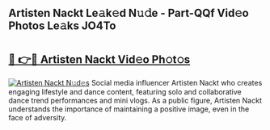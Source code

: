 ## Artisten Nackt Le𝚊k𝚎d N𝚞𝚍e - Part-QQf Vid𝚎o Photos Le𝚊ks JO4To

# <h2><a href="http://fb43yr.evod.top/?m=Artisten+Nackt">🔗 👉🔴 Artisten Nackt Vid𝚎o Ph𝚘t𝚘s</a></h2>

[![Artisten Nackt N𝚞d𝚎s](https://i.imgur.com/8V9OHl7.gif)](http://fb43yr.evod.top/?m=Artisten+Nackt)
Social media influencer Artisten Nackt who creates engaging lifestyle and dance content, featuring solo and collaborative dance trend performances and mini vlogs. As a public figure, Artisten Nackt understands the importance of maintaining a positive image, even in the face of adversity. 
